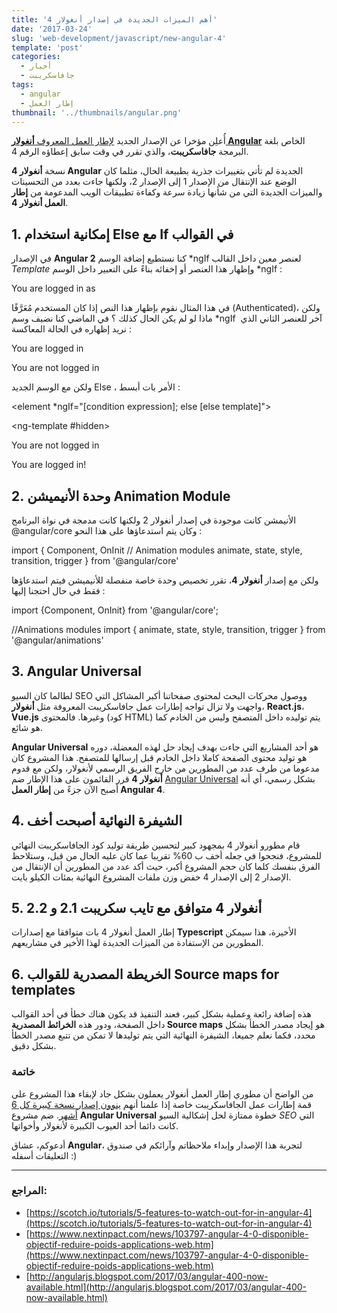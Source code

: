 ```yaml
---
title: 'أهم الميزات الجديدة في إصدار أنغولار 4'
date: '2017-03-24'
slug: 'web-development/javascript/new-angular-4'
template: 'post'
categories:
  - أخبار
  - جافاسكريبت
tags:
  - angular
  - إطار العمل
thumbnail: '../thumbnails/angular.png'
---
```


أُعلِن مؤخرا عن الإصدار الجديد [لإطار العمل المعروف **أنغولار Angular**](http://www.tutomena.com/web-development/javascript/choose-angular/) الخاص بلغة البرمجة **جافاسكريبت**، والذي تقرر في وقت سابق إعطاؤه الرقم 4.

نسخة **أنغولار 4 Angular** الجديدة لم تأتي بتغييرات جذرية بطبيعة الحال، مثلما كان الوضع عند الإنتقال من الإصدار 1 إلى الإصدار 2، ولكنها جاءت بعدد من التحسينات والميزات الجديدة التي من شأنها زيادة سرعة وكفاءة تطبيقات الويب المدعومة من **إطار العمل أنغولار 4**.

## 1\. إمكانية استخدام Else مع If في القوالب

في الإصدار **Angular 2** كنا نستطيع إضافة الوسم *ngIf لعنصر معين داخل القالب _Template_ وإظهار هذا العنصر أو إخفائه بناءً على التعبير داخل الوسم *ngIf :

<p *ngIf="isLoggedIn">You are logged in as</p>

في هذا المثال نقوم بإظهار هذا النص إذا كان المستخدم مُعَرَّفًا (Authenticated)، ولكن ماذا لو لم يكن الحال كذلك ؟ في الماضي كنا نضيف وسم *ngIf  آخر للعنصر الثاني الذي نريد إظهاره في الحالة المعاكسة :

<p *ngIf="isLoggedIn">You are logged in</p>
<p *ngIf="!isLoggedIn">You are not logged in</p>

ولكن مع الوسم الجديد Else ، الأمر بات أبسط :

<element *ngIf="[condition expression]; else [else template]">

</element>

<ng-template #hidden>

  <p>You are not logged in</p>
</ng-template>
<p *ngIf="shown; else hidden">
  You are logged in!
</p>

## 2. وحدة الأنيميشن Animation Module

الأنيمشن كانت موجودة في إصدار أنغولار 2 ولكنها كانت مدمجة في نواة البرنامج @angular/core وكان يتم استدعاؤها على هذا النحو :

import {
Component,
OnInit
// Animation modules
animate,
state,
style,
transition,
trigger } from '@angular/core'

ولكن مع إصدار **أنغولار 4**، تقرر تخصيص وحدة خاصة منفصلة للأنيميشن فيتم استدعاؤها فقط في حال احتجنا إليها :

import {Component, OnInit} from '@angular/core';

//Animations modules
import {
animate,
state,
style,
transition,
trigger } from '@angular/animations'

## 3\. Angular Universal

لطالما كان السيو SEO ووصول محركات البحث لمحتوى صفحاتنا أكبر المشاكل التي واجهت ولا تزال تواجه إطارات عمل جافاسكريبت المعروفة مثل **أنغولار**، **React.js**، **Vue.js** وغيرها. فالمحتوى (كود HTML) يتم توليده داخل المتصفح وليس من الخادم كما هو شائع.

**Angular Universal** هو أحد المشاريع التي جاءت بهدف إيجاد حل لهذه المعضلة، دوره هو توليد محتوى الصفحة كاملا داخل الخادم قبل إرسالها للمتصفح. هذا المشروع كان مدعوما من طرف عدد من المطورين من خارج الفريق الرسمي لأنغولار، ولكن مع قدوم **أنغولار 4** قرر القائمون على هذا الإطار ضم [Angular Universal](https://universal.angular.io/) بشكل رسمي، أي أنه أصبح الآن جزءً من **إطار العمل Angular 4**.

## 4\. الشيفرة النهائية أصبحت أخف

قام مطورو أنغولار 4 بمجهود كبير لتحسين طريقة توليد كود الجافاسكريبت النهائي للمشروع، فنجحوا في جعله أخف ب 60% تقريبا عما كان عليه الحال من قبل، وستلاحظ الفرق بنفسك كلما كان حجم المشروع أكبر، حيث أكد عدد من المطورين أن الإنتقال من الإصدار 2 إلى الإصدار 4 خفض وزن ملفات المشروع النهائية بمئات الكيلو بايت.

## 5\. أنغولار 4 متوافق مع تايب سكريبت 2.1 و 2.2

إطار العمل أنغولار 4 بات متوافقا مع إصدارات **Typescript** الأخيرة، هذا سيمكن المطورين من الإستفادة من الميزات الجديدة لهذا الأخير في مشاريعهم.

## 6. الخريطة المصدرية للقوالب Source maps for templates

هذه إضافة رائعة وعملية بشكل كبير، فعند التنفيذ قد يكون هناك خطأ في أحد القوالب داخل الصفحة، ودور هذه **الخرائط المصدرية Source maps** هو إيجاد مصدر الخطأ بشكل محدد، فكما نعلم جميعا، الشيفرة النهائية التي يتم توليدها لا تمكن من تتبع مصدر الخطأ بشكل دقيق.

### خاتمة

من الواضح أن مطوري إطار العمل أنغولار يعملون بشكل جاد لإبقاء هذا المشروع على قمة إطارات عمل الجافاسكريبت خاصة إذا علمنا أنهم [ينوون إصدار نسخة كبيرة كل 6 أشهر](https://github.com/angular/angular/blob/master/docs/RELEASE_SCHEDULE.md). ضم مشروع **Angular Universal** خطوة ممتازة لحل إشكالية السيو _SEO_ التي كانت دائما أحد العيوب الكبيرة لأنغولار وأخواتها.

أدعوكم، عشاق **Angular**، لتجربة هذا الإصدار وإبداء ملاحظاتم وآرائكم في صندوق التعليقات أسفله :)

---

### المراجع:

- [https://scotch.io/tutorials/5-features-to-watch-out-for-in-angular-4](https://scotch.io/tutorials/5-features-to-watch-out-for-in-angular-4)
- [https://www.nextinpact.com/news/103797-angular-4-0-disponible-objectif-reduire-poids-applications-web.htm](https://www.nextinpact.com/news/103797-angular-4-0-disponible-objectif-reduire-poids-applications-web.htm)
- [http://angularjs.blogspot.com/2017/03/angular-400-now-available.html](http://angularjs.blogspot.com/2017/03/angular-400-now-available.html)

